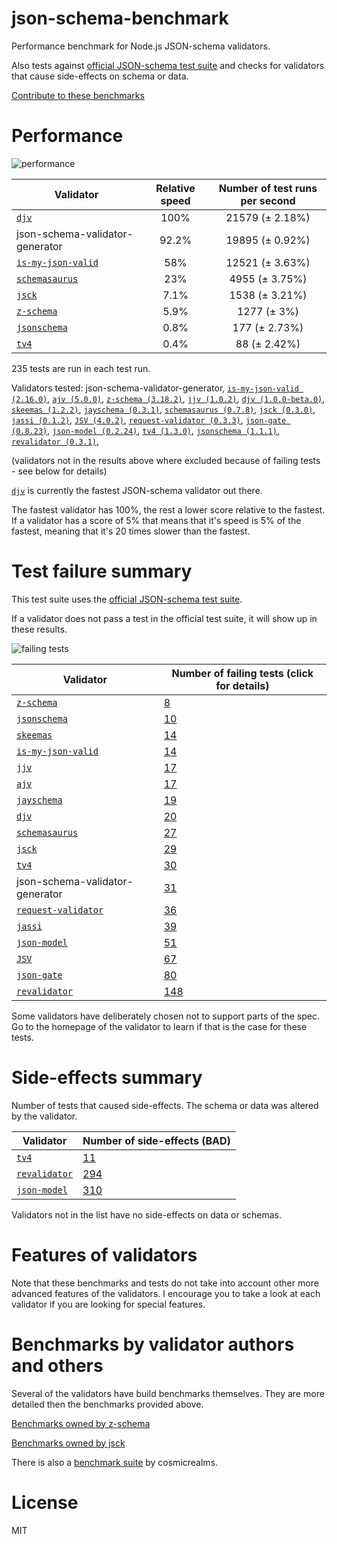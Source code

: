 # json-schema-benchmark
Performance benchmark for Node.js JSON-schema validators.

Also tests against [official JSON-schema test suite](https://github.com/json-schema/JSON-Schema-Test-Suite) and checks
for validators that cause side-effects on schema or data.

[Contribute to these benchmarks](https://github.com/ebdrup/json-schema-benchmark/blob/master/CONTRIBUTING.md)

# Performance

![performance](https://chart.googleapis.com/chart?chxt=x,y&cht=bhs&chco=76A4FB&chls=2.0&chbh=46,4,1&chs=600x420&chxl=-1:|djv|json-schema-validator-generator|is-my-json-valid|schemasaurus|jsck|z-schema|jsonschema|tv4&chd=t:100,92.2,58,23,7.1,5.9,0.8,0.4)

|Validator|Relative speed|Number of test runs per second|
|---------|:------------:|:----------------------------:|
|[`djv`](https://github.com/korzio/djv#readme)|100%|21579 (± 2.18%)|
|json-schema-validator-generator|92.2%|19895 (± 0.92%)|
|[`is-my-json-valid`](https://github.com/mafintosh/is-my-json-valid)|58%|12521 (± 3.63%)|
|[`schemasaurus`](https://github.com/AlexeyGrishin/schemasaurus)|23%|4955 (± 3.75%)|
|[`jsck`](https://github.com/pandastrike/jsck#readme)|7.1%|1538 (± 3.21%)|
|[`z-schema`](https://github.com/zaggino/z-schema)|5.9%|1277 (± 3%)|
|[`jsonschema`](https://github.com/tdegrunt/jsonschema#readme)|0.8%|177 (± 2.73%)|
|[`tv4`](https://github.com/geraintluff/tv4)|0.4%|88 (± 2.42%)|

235 tests are run in each test run.

Validators tested: json-schema-validator-generator, [`is-my-json-valid (2.16.0)`](https://github.com/mafintosh/is-my-json-valid), [`ajv (5.0.0)`](https://github.com/epoberezkin/ajv), [`z-schema (3.18.2)`](https://github.com/zaggino/z-schema), [`jjv (1.0.2)`](https://github.com/acornejo/jjv), [`djv (1.0.0-beta.0)`](https://github.com/korzio/djv#readme), [`skeemas (1.2.2)`](https://github.com/Prestaul/skeemas#readme), [`jayschema (0.3.1)`](https://github.com/natesilva/jayschema), [`schemasaurus (0.7.8)`](https://github.com/AlexeyGrishin/schemasaurus), [`jsck (0.3.0)`](https://github.com/pandastrike/jsck#readme), [`jassi (0.1.2)`](https://github.com/iclanzan/jassi), [`JSV (4.0.2)`](http://github.com/garycourt/JSV), [`request-validator (0.3.3)`](https://github.com/bugventure/request-validator), [`json-gate (0.8.23)`](https://github.com/oferei/json-gate#readme), [`json-model (0.2.24)`](https://github.com/geraintluff/json-model), [`tv4 (1.3.0)`](https://github.com/geraintluff/tv4), [`jsonschema (1.1.1)`](https://github.com/tdegrunt/jsonschema#readme), [`revalidator (0.3.1)`](https://github.com/flatiron/revalidator), 

(validators not in the results above where excluded because of failing tests - see below for details)

[`djv`](https://github.com/korzio/djv#readme) is currently the fastest JSON-schema validator out there.

The fastest validator has 100%, the rest a lower score relative to the fastest.
If a validator has a score of 5% that means that it's speed is 5% of the fastest,
meaning that it's 20 times slower than the fastest.

# Test failure summary

This test suite uses the [official JSON-schema test suite](https://github.com/json-schema/JSON-Schema-Test-Suite).

If a validator does not pass a test in the official test suite, it will show up in these results.

![failing tests](https://chart.googleapis.com/chart?chxt=x,y&cht=bhs&chco=76A4FB&chls=2.0&chbh=18,4,1&chs=600x416&chxl=-1:|z-schema|jsonschema|skeemas|is-my-json-valid|jjv|ajv|jayschema|djv|schemasaurus|jsck|tv4|json-schema-validator-generator|request-validator|jassi|json-model|JSV|json-gate|revalidator&chd=t:8,10,14,14,17,17,19,20,27,29,30,31,36,39,51,67,80,148&chxr=0,0,148&chds=0,148)

|Validator|Number of failing tests (click for details)|
|---------|-----------------------|
|[`z-schema`](https://github.com/zaggino/z-schema)|[8](https://github.com/ebdrup/json-schema-benchmark/blob/master/reports/z-schema.md)|
|[`jsonschema`](https://github.com/tdegrunt/jsonschema#readme)|[10](https://github.com/ebdrup/json-schema-benchmark/blob/master/reports/jsonschema.md)|
|[`skeemas`](https://github.com/Prestaul/skeemas#readme)|[14](https://github.com/ebdrup/json-schema-benchmark/blob/master/reports/skeemas.md)|
|[`is-my-json-valid`](https://github.com/mafintosh/is-my-json-valid)|[14](https://github.com/ebdrup/json-schema-benchmark/blob/master/reports/is-my-json-valid.md)|
|[`jjv`](https://github.com/acornejo/jjv)|[17](https://github.com/ebdrup/json-schema-benchmark/blob/master/reports/jjv.md)|
|[`ajv`](https://github.com/epoberezkin/ajv)|[17](https://github.com/ebdrup/json-schema-benchmark/blob/master/reports/ajv.md)|
|[`jayschema`](https://github.com/natesilva/jayschema)|[19](https://github.com/ebdrup/json-schema-benchmark/blob/master/reports/jayschema.md)|
|[`djv`](https://github.com/korzio/djv#readme)|[20](https://github.com/ebdrup/json-schema-benchmark/blob/master/reports/djv.md)|
|[`schemasaurus`](https://github.com/AlexeyGrishin/schemasaurus)|[27](https://github.com/ebdrup/json-schema-benchmark/blob/master/reports/schemasaurus.md)|
|[`jsck`](https://github.com/pandastrike/jsck#readme)|[29](https://github.com/ebdrup/json-schema-benchmark/blob/master/reports/jsck.md)|
|[`tv4`](https://github.com/geraintluff/tv4)|[30](https://github.com/ebdrup/json-schema-benchmark/blob/master/reports/tv4.md)|
|json-schema-validator-generator|[31](https://github.com/ebdrup/json-schema-benchmark/blob/master/reports/json-schema-validator-generator.md)|
|[`request-validator`](https://github.com/bugventure/request-validator)|[36](https://github.com/ebdrup/json-schema-benchmark/blob/master/reports/request-validator.md)|
|[`jassi`](https://github.com/iclanzan/jassi)|[39](https://github.com/ebdrup/json-schema-benchmark/blob/master/reports/jassi.md)|
|[`json-model`](https://github.com/geraintluff/json-model)|[51](https://github.com/ebdrup/json-schema-benchmark/blob/master/reports/json-model.md)|
|[`JSV`](http://github.com/garycourt/JSV)|[67](https://github.com/ebdrup/json-schema-benchmark/blob/master/reports/JSV.md)|
|[`json-gate`](https://github.com/oferei/json-gate#readme)|[80](https://github.com/ebdrup/json-schema-benchmark/blob/master/reports/json-gate.md)|
|[`revalidator`](https://github.com/flatiron/revalidator)|[148](https://github.com/ebdrup/json-schema-benchmark/blob/master/reports/revalidator.md)|

Some validators have deliberately chosen not to support parts of the spec. Go to the homepage of the validator to learn if
that is the case for these tests.

# Side-effects summary

Number of tests that caused side-effects. The schema or data was altered by the validator.

|Validator|Number of side-effects (BAD)|
|---------|----------------------------|
|[`tv4`](https://github.com/geraintluff/tv4)|[11](https://github.com/ebdrup/json-schema-benchmark/blob/master/reports/tv4-side-effects.md)|
|[`revalidator`](https://github.com/flatiron/revalidator)|[294](https://github.com/ebdrup/json-schema-benchmark/blob/master/reports/revalidator-side-effects.md)|
|[`json-model`](https://github.com/geraintluff/json-model)|[310](https://github.com/ebdrup/json-schema-benchmark/blob/master/reports/json-model-side-effects.md)|

Validators not in the list have no side-effects on data or schemas.

# Features of validators

Note that these benchmarks and tests do not take into account other more advanced features of the validators. I encourage
you to take a look at each validator if you are looking for special features.

# Benchmarks by validator authors and others

Several of the validators have build benchmarks themselves. They are
more detailed then the benchmarks provided above.

[Benchmarks owned by z-schema](https://rawgit.com/zaggino/z-schema/master/benchmark/results.html)

[Benchmarks owned by jsck](https://github.com/pandastrike/jsck/blob/master/doc/benchmarks.md)

There is also a [benchmark suite](https://github.com/Sembiance/cosmicrealms.com/tree/master/sandbox/benchmark-of-node-dot-js-json-validation-modules-part-3)
by cosmicrealms.

# License
MIT
